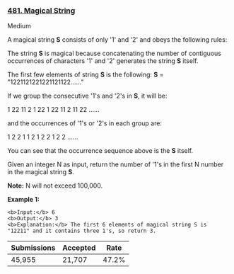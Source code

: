 ### [481. Magical String](https://leetcode.com/problems/magical-string/)

Medium

A magical string __S__ consists of only '1' and '2' and obeys the following rules:

The string __S__ is magical because concatenating the number of contiguous occurrences of characters '1' and '2' generates the string __S__ itself.

The first few elements of string __S__ is the following:__S__ = "1221121221221121122……"

If we group the consecutive '1's and '2's in __S__, it will be:

1 22 11 2 1 22 1 22 11 2 11 22 ......

and the occurrences of '1's or '2's in each group are:

1 2	 2 1 1 2 1 2 2 1 2 2 ......

You can see that the occurrence sequence above is the __S__ itself. 

Given an integer N as input, return the number of '1's in the first N number in the magical string __S__.

__Note:__N will not exceed 100,000.

__Example 1:__  

```
<b>Input:</b> 6
<b>Output:</b> 3
<b>Explanation:</b> The first 6 elements of magical string S is "12211" and it contains three 1's, so return 3.
```

| Submissions    | Accepted     | Rate   |
| -------------- | ------------ | ------ |
| 45,955 | 21,707 | 47.2% |
